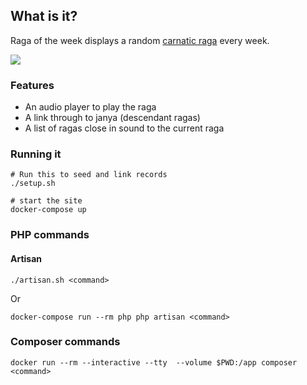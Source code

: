 ## What is it?

Raga of the week displays a random [carnatic raga](https://en.wikipedia.org/wiki/Raga) every week.

<img src="https://i.imgur.com/xuDlfAQ.png"/>

### Features

- An audio player to play the raga
- A link through to janya (descendant ragas)
- A list of ragas close in sound to the current raga

### Running it

```
# Run this to seed and link records
./setup.sh

# start the site
docker-compose up
```

### PHP commands

#### Artisan

```
./artisan.sh <command>
```

Or 

```
docker-compose run --rm php php artisan <command>
```

### Composer commands

```
docker run --rm --interactive --tty  --volume $PWD:/app composer <command>
```
